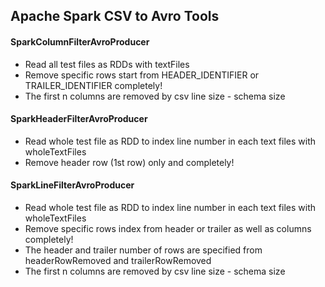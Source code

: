 ## Apache Spark CSV to Avro Tools

#### SparkColumnFilterAvroProducer
* Read all test files as RDDs with textFiles
* Remove specific rows start from HEADER_IDENTIFIER or TRAILER_IDENTIFIER completely!
* The first n columns are removed by csv line size - schema size

#### SparkHeaderFilterAvroProducer
* Read whole test file as RDD to index line number in each text files with wholeTextFiles
* Remove header row (1st row) only and completely!

#### SparkLineFilterAvroProducer
* Read whole test file as RDD to index line number in each text files with wholeTextFiles
* Remove specific rows index from header or trailer as well as columns completely!
* The header and trailer number of rows are specified from headerRowRemoved and trailerRowRemoved
* The first n columns are removed by csv line size - schema size